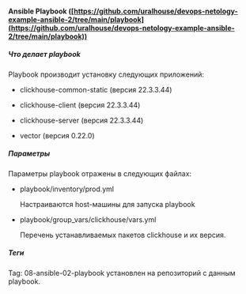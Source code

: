 #### Ansible Playbook ([https://github.com/uralhouse/devops-netology-example-ansible-2/tree/main/playbook](https://github.com/uralhouse/devops-netology-example-ansible-2/tree/main/playbook))

##### Что делает playbook

Playbook производит установку следующих приложений:

- clickhouse-common-static (версия 22.3.3.44)

- clickhouse-client (версия 22.3.3.44)

- clickhouse-server (версия 22.3.3.44)
- vector (версия 0.22.0)

##### Параметры

Параметры playbook отражены в следующих файлах:

- playbook/inventory/prod.yml

  Настраиваются host-машины для запуска playbook

- playbook/group_vars/clickhouse/vars.yml

  Перечень устанавливаемых пакетов clickhouse и их версия.

##### Теги

Tag: 08-ansible-02-playbook установлен на репозиторий с данным playbook.



